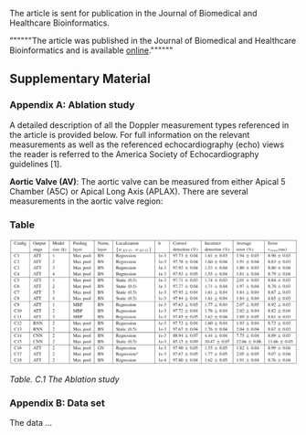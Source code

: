 
The article is sent for publication in the Journal of Biomedical and Healthcare Bioinformatics.

""""""The article was published in the Journal of Biomedical and Healthcare Bioinformatics and is available 
[online](https://ieeexplore.ieee.org/document/9216477).""""""

## Supplementary Material


### Appendix A: Ablation study

A detailed description of all the Doppler measurement types referenced in the article is provided below. For full 
information on the relevant measurements as well as the referenced echocardiography (echo) views the reader is referred 
to the America Society of Echocardiography guidelines [1]. 

**Aortic Valve (AV)**: The aortic valve can be measured from either Apical 5 Chamber (A5C) or Apical Long Axis (APLAX). 
There are several measurements in the aortic valve region:


### Table

![Example Workflow](./images/ablation_studies.png)

*Table. C.1 The Ablation study*

### Appendix B: Data set

The data ...

